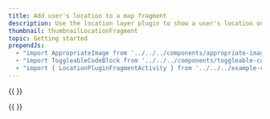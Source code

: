 ```yaml
---
title: Add user's location to a map fragment
description: Use the location layer plugin to show a user's location on a map fragment.
thumbnail: thumbnailLocationFragment
topic: Getting started
prependJs:
  - "import AppropriateImage from '../../../components/appropriate-image'"
  - "import ToggleableCodeBlock from '../../../components/toggleable-code-block'"
  - "import { LocationPluginFragmentActivity } from '../../../example-code/LocationPluginFragmentActivity.js'"
---
```


{{
  <AppropriateImage 
    imageId="exampleLocationFragment"
  />
}}

<!-- Any notes about this example would go here.  -->

{{
  <ToggleableCodeBlock 
    codeSnippet={LocationPluginFragmentActivity}
  />
}}